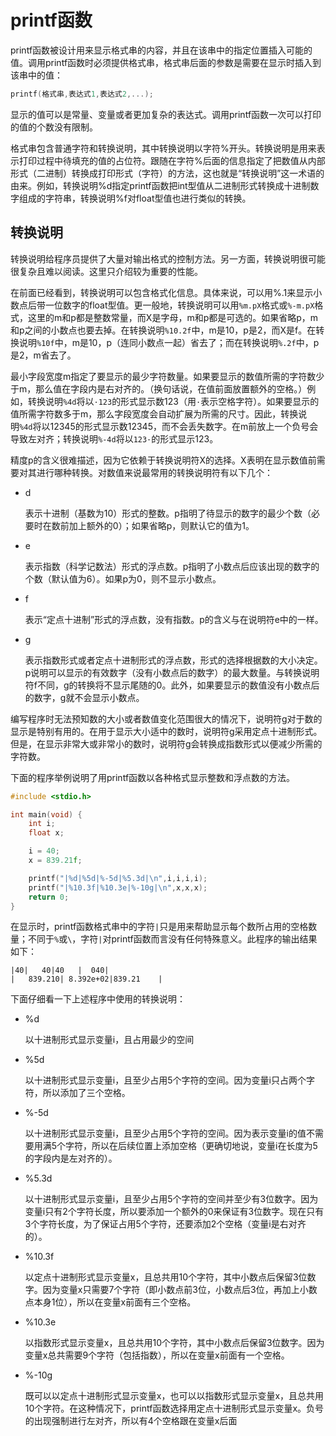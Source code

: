 # printf函数

printf函数被设计用来显示格式串的内容，并且在该串中的指定位置插入可能的值。调用printf函数时必须提供格式串，格式串后面的参数是需要在显示时插入到该串中的值：

```c
printf(格式串,表达式1,表达式2,...);
```

显示的值可以是常量、变量或者更加复杂的表达式。调用printf函数一次可以打印的值的个数没有限制。



格式串包含普通字符和转换说明，其中转换说明以字符%开头。转换说明是用来表示打印过程中待填充的值的占位符。跟随在字符%后面的信息指定了把数值从内部形式（二进制）转换成打印形式（字符）的方法，这也就是“转换说明”这一术语的由来。例如，转换说明%d指定printf函数把int型值从二进制形式转换成十进制数字组成的字符串，转换说明%f对float型值也进行类似的转换。



## 转换说明

转换说明给程序员提供了大量对输出格式的控制方法。另一方面，转换说明很可能很复杂且难以阅读。这里只介绍较为重要的性能。



在前面已经看到，转换说明可以包含格式化信息。具体来说，可以用%.1来显示小数点后带一位数字的float型值。更一般地，转换说明可以用`%m.pX`格式或`%-m.pX`格式，这里的m和p都是整数常量，而X是字母，m和p都是可选的。如果省略p，m和p之间的小数点也要去掉。在转换说明`%10.2f`中，m是10，p是2，而X是f。在转换说明`%10f`中，m是10，p（连同小数点一起）省去了；而在转换说明`%.2f`中，p是2，m省去了。



最小字段宽度m指定了要显示的最少字符数量。如果要显示的数值所需的字符数少于m，那么值在字段内是右对齐的。（换句话说，在值前面放置额外的空格。）例如，转换说明`%4d`将以`·123`的形式显示数123（用`·`表示空格字符）。如果要显示的值所需字符数多于m，那么字段宽度会自动扩展为所需的尺寸。因此，转换说明`%4d`将以12345的形式显示数12345，而不会丢失数字。在m前放上一个负号会导致左对齐；转换说明`%-4d`将以`123·`的形式显示123。



精度p的含义很难描述，因为它依赖于转换说明符X的选择。X表明在显示数值前需要对其进行哪种转换。对数值来说最常用的转换说明符有以下几个：

- d

  表示十进制（基数为10）形式的整数。p指明了待显示的数字的最少个数（必要时在数前加上额外的0）；如果省略p，则默认它的值为1。

- e

  表示指数（科学记数法）形式的浮点数。p指明了小数点后应该出现的数字的个数（默认值为6）。如果p为0，则不显示小数点。

- f

  表示“定点十进制”形式的浮点数，没有指数。p的含义与在说明符e中的一样。

- g

  表示指数形式或者定点十进制形式的浮点数，形式的选择根据数的大小决定。p说明可以显示的有效数字（没有小数点后的数字）的最大数量。与转换说明符f不同，g的转换将不显示尾随的0。此外，如果要显示的数值没有小数点后的数字，g就不会显示小数点。



编写程序时无法预知数的大小或者数值变化范围很大的情况下，说明符g对于数的显示是特别有用的。在用于显示大小适中的数时，说明符g采用定点十进制形式。但是，在显示非常大或非常小的数时，说明符g会转换成指数形式以便减少所需的字符数。



下面的程序举例说明了用printf函数以各种格式显示整数和浮点数的方法。

```c
#include <stdio.h>

int main(void) {
    int i;
    float x;

    i = 40;
    x = 839.21f;

    printf("|%d|%5d|%-5d|%5.3d|\n",i,i,i,i);
    printf("|%10.3f|%10.3e|%-10g|\n",x,x,x);
    return 0;
}
```

在显示时，printf函数格式串中的字符`|`只是用来帮助显示每个数所占用的空格数量；不同于`%`或`\`，字符`|`对printf函数而言没有任何特殊意义。此程序的输出结果如下：

```shell
|40|   40|40   |  040|
|   839.210| 8.392e+02|839.21    |
```

下面仔细看一下上述程序中使用的转换说明：

- %d

  以十进制形式显示变量i，且占用最少的空间

- %5d

  以十进制形式显示变量i，且至少占用5个字符的空间。因为变量i只占两个字符，所以添加了三个空格。

- %-5d

  以十进制形式显示变量i，且至少占用5个字符的空间。因为表示变量i的值不需要用满5个字符，所以在后续位置上添加空格（更确切地说，变量i在长度为5的字段内是左对齐的）。

- %5.3d

  以十进制形式显示变量i，且至少占用5个字符的空间并至少有3位数字。因为变量i只有2个字符长度，所以要添加一个额外的0来保证有3位数字。现在只有3个字符长度，为了保证占用5个字符，还要添加2个空格（变量i是右对齐的）。

- %10.3f

  以定点十进制形式显示变量x，且总共用10个字符，其中小数点后保留3位数字。因为变量x只需要7个字符（即小数点前3位，小数点后3位，再加上小数点本身1位），所以在变量x前面有三个空格。

- %10.3e

  以指数形式显示变量x，且总共用10个字符，其中小数点后保留3位数字。因为变量x总共需要9个字符（包括指数），所以在变量x前面有一个空格。

- %-10g

  既可以以定点十进制形式显示变量x，也可以以指数形式显示变量x，且总共用10个字符。在这种情况下，printf函数选择用定点十进制形式显示变量x。负号的出现强制进行左对齐，所以有4个空格跟在变量x后面






